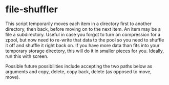 # file-shuffler

This script temporarily moves each item in a directory first to another directory, then back, before moving on to the next item. An item may be a file a subdirectory. Useful in case you forgot to turn on compression for a zpool, but now need to re-write that data to the pool so you need to shuffle it off and shuffle it right back on. If you have more data than fits into your temporary storage directory, this will do it in smaller pieces for you. Ideally, run this with screen.

Possible future possibilities include accepting the two paths below as arguments and copy, delete, copy back, delete (as opposed to move, move).
